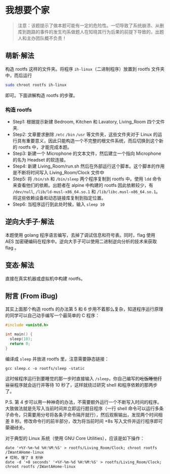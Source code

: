 # 我想要个家

> 注意：该题提示了做本题可能有一定的危险性。一切导致了系统崩溃、从删库到跑路的事件的发生均系做题人在知晓其行为后果的前提下导致的，出题人和主办团队概不负责！

## 萌新·解法

构造 rootfs 这样的文件夹。将程序 `ih-linux`（二进制程序）放置到 rootfs 文件夹中，而后运行 

```bash
sudo chroot rootfs ih-linux
```

即可。下面讲解构造 rootfs 的步骤。

### 构造 rootfs

* Step1: 根据提示新建 Bedroom, Kitchen 和 Lavatory, Living_Room 四个文件夹.
* Step2: 文章要求删除 `/etc` `/bin` `/usr` 等文件夹，这些文件夹对于 Linux 的运行具有重要意义，因此只能构造一个不完整的根文件系统，而后切换到这个新的 rootfs 中，才能完成本题。
* Step3: 新建一个 Microphone 的文本文件，然后建立一个指向 Microphone 的名为 Headset 的软连接。
* Step4: 新建 Living_Room/run.sh 然后在外部运行这个脚本。这个脚本的作用是不断将时间写入 Living_Room/Clock 文件中
* Step5: 将 `/bin/sh` 和 `/bin/sleep` 两个程序复制到 rootfs 中。使用 `ldd` 命令来查看他们的依赖。出题者在 alpine 中构建的 rootfs 因此依赖较少，有 `/dev/null`, `/lib/ld-musl-x86_64.so.1` 和 `/lib/libc.musl-x86_64.so.1`。将这些依赖设备和动态链接库复制到指定位置。
* Step6: 当程序运行到此处时候，输入 `sleep 10`

## 逆向大手子·解法

本题使用 golang 程序语言编写，去掉了调试信息和符号表。同时，flag 使用 AES 加密硬编码在程序中。逆向大手子可以使用二进制逆向分析的技术来获取 flag 。

## 变态·解法

直接在真实机器或虚拟机中构建 rootfs。

## 附言 (From iBug)

其实上面那个构造 rootfs 的办法第 5 和 6 步用不着那么复杂，知道程序运行原理的同学可以自己动手编写一个最简单的 C 程序：

```c
#include <unistd.h>

int main() {
  sleep(10);
  return 0;
}
```

编译成 `sleep` 并放进 rootfs 里，注意需要静态链接：

```shell
gcc sleep.c -o rootfs/sleep -static
```

这时候程序运行到要睡觉的那一步时直接输入 `/sleep`，你自己编写的<s>吃饭睡觉打豆豆</s>程序就会运行并等待 10 秒了，这样就绕过研究 shell 和程序依赖的那两步了。

P.S. 第 4 步可以用一种神奇的办法，不需要额外运行一个不断写入时间的程序。大致做法就是先写入当前时间并立即运行题目程序（一行 shell 命令可以运行多条子命令，只需要用分号将各条子命令隔开就行），然后观察输出，发现两个时间相差 8 秒。修改命令行的前半部分，改为将当前时间 +8s 写入文件并运行程序即可<s>蒙混过关</s>。

对于典型的 Linux 系统（使用 GNU Core Utilities），应该是如下操作：

```shell
date '+%Y-%m-%d %H:%M:%S' > rootfs/Living_Room/Clock; chroot rootfs /IWantAHome-linux
# 哎哟，慢了 8 秒钟
date -d '+8 seconds' '+%Y-%m-%d %H:%M:%S' > rootfs/Living_Room/Clock; chroot rootfs /IWantAHome-linux
```
